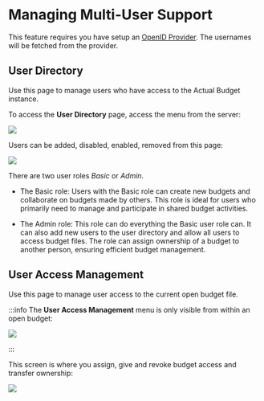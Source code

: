 # Managing Multi-User Support

This feature requires you have setup an [OpenID Provider](oauth-auth). The usernames will be fetched from the provider.

## User Directory

Use this page to manage users who have access to the Actual Budget instance.

To access the **User Directory** page, access the menu from the server:

![](/img/multiuser/user-directory.png)

Users can be added, disabled, enabled, removed from this page:

![](/img/multiuser/user-directory-overview.png)

There are two user roles _Basic_ or _Admin_.

- The Basic role:
Users with the Basic role can create new budgets and collaborate on budgets made by others.
This role is ideal for users who primarily need to manage and participate in shared budget activities.

- The Admin role:
This role can do everything the Basic user role can. It can also add new users to the user directory and allow all users to access budget files.
The role can assign ownership of a budget to another person, ensuring efficient budget management.

## User Access Management

Use this page to manage user access to the current open budget file.

:::info
The **User Access Management** menu is only visible from within an open budget:

![](/img/multiuser/user-access.png)

:::

This screen is where you assign, give and revoke budget access and transfer ownership:

![](/img/multiuser/user-access-overview.png)
